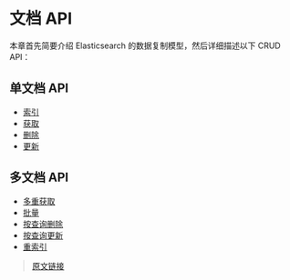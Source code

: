 # 文档 API

本章首先简要介绍 Elasticsearch 的数据复制模型，然后详细描述以下 CRUD API：

## 单文档 API

- [索引](/rest_apis/document_apis/esindex)
- [获取](/rest_apis/document_apis/get)
- [删除](/rest_apis/document_apis/delete)
- [更新](/rest_apis/document_apis/update)

## 多文档 API

- [多重获取](/rest_apis/document_apis/multi_get)
- [批量](/rest_apis/document_apis/bulk)
- [按查询删除](/rest_apis/document_apis/delete_by_query)
- [按查询更新](/rest_apis/document_apis/update_by_query)
- [重索引](/rest_apis/document_apis/reindex)

> [原文链接](https://www.elastic.co/guide/en/elasticsearch/reference/current/docs.html)
